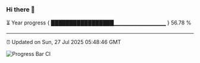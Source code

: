 ### Hi there 👋

⏳ Year progress { █████████████████▁▁▁▁▁▁▁▁▁▁▁▁▁ } 56.78 %

---

⏰ Updated on Sun, 27 Jul 2025 05:48:46 GMT

![Progress Bar CI](https://github.com/IshwaranRudhara/GIT-ACTION/workflows/Progress%20Bar%20CI/badge.svg)
